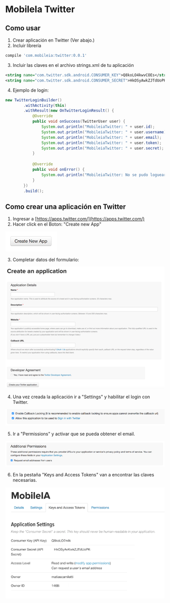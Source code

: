 # MobileIa Twitter

## Como usar

1. Crear aplicación en Twitter (Ver abajo.)
2. Incluir librería
```gradle
compile 'com.mobileia:twitter:0.0.1'
```
3. Incluir las claves en el archivo strings.xml de tu aplicación
```xml
<string name="com.twitter.sdk.android.CONSUMER_KEY">Q8koLO4kwvCOEs</string>
<string name="com.twitter.sdk.android.CONSUMER_SECRET">HkOSyAwkZJTdUoPKqnhfdUBCO9gH4Ftif</string>
```
4. Ejemplo de login:
```java
new TwitterLoginBuilder()
        .withActivity(this)
        .withResult(new OnTwitterLoginResult() {
            @Override
            public void onSuccess(TwitterUser user) {
                System.out.println("MobileiaTwitter: " + user.id);
                System.out.println("MobileiaTwitter: " + user.username);
                System.out.println("MobileiaTwitter: " + user.email);
                System.out.println("MobileiaTwitter: " + user.token);
                System.out.println("MobileiaTwitter: " + user.secret);
            }
    
            @Override
            public void onError() {
                System.out.println("MobileiaTwitter: No se pudo loguear");
            }
        })
        .build();
```


## Como crear una aplicación en Twitter

1. Ingresar a [https://apps.twitter.com/](https://apps.twitter.com/)
2. Hacer click en el Boton: "Create new App"

![](wiki/button_add.png)

3. Completar datos del formulario:

![](wiki/form.png)

4. Una vez creada la aplicación ir a "Settings" y habilitar el login con Twitter.

![](wiki/login.png)

5. Ir a "Permissions" y activar que se pueda obtener el email.

![](wiki/email.png)

6. En la pestaña "Keys and Access Tokens" van a encontrar las claves necesarias.

![](wiki/keys.png)
